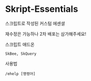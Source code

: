 # Skript-Essentials
스크립트로 작성된 커스텀 에센셜

재수정은 가능하나 2차 배포는 삼가해주세요!

스크립트 애드온
```
SkBee, SkQuery
```

사용법
```
/ehelp [명령어]
```
